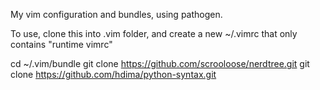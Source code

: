 My vim configuration and bundles, using pathogen.

To use, clone this into .vim folder, and create a new ~/.vimrc that only contains "runtime vimrc"

cd ~/.vim/bundle
git clone https://github.com/scrooloose/nerdtree.git
git clone https://github.com/hdima/python-syntax.git
